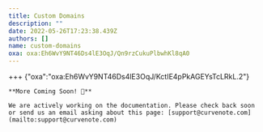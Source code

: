 ```yaml
---
title: Custom Domains
description: ""
date: 2022-05-26T17:23:38.439Z
authors: []
name: custom-domains
oxa: oxa:Eh6WvY9NT46Ds4lE3OqJ/Qn9rzCukuPlbwhKl8qA0
---
```


+++ {"oxa":"oxa:Eh6WvY9NT46Ds4lE3OqJ/KctIE4pPkAGEYsTcLRkL.2"}

````{important}
**More Coming Soon! 🚧**

We are actively working on the documentation. Please check back soon or send us an email asking about this page: [support@curvenote.com](mailto:support@curvenote.com)

````

